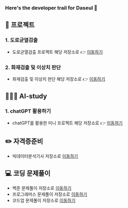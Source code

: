 ### Here's the developer trail for Daseul 👋

<!--
**Jungddaseul/Jungddaseul** is a ✨ _special_ ✨ repository because its `README.md` (this file) appears on your GitHub profile.

Here are some ideas to get you started:

- 🔭 I’m currently working on ...
- 🌱 I’m currently learning ...
- 👯 I’m looking to collaborate on ...
- 🤔 I’m looking for help with ...
- 💬 Ask me about ...
- 📫 How to reach me: ...
- 😄 Pronouns: ...
- ⚡ Fun fact: ...
-->

## 📂 프로젝트
### 1. 도로균열검출
- 도로균열검출 프로젝트 해당 저장소로 👉 [이동하기](https://github.com/Jungddaseul/Project_road_/)
### 2. 화재검출 및 이상치 판단
- 화재검출 및 이상치 판단 해당 저장소로 👉 [이동하기](https://github.com/Jungddaseul/Project_fire_detect/)

## 🧑🏼‍💻 AI-study
### 1. chatGPT 활용하기
- chatGPT를 활용한 미니 프로젝트 해당 저장소로 👉 [이동하기](https://github.com/Jungddaseul/chatGPT_Mini_Project/)

## ✏️ 자격증준비
- 빅데이터분석기사 저장소로 [이동하기](https://github.com/Jungddaseul/Big-Data-Certification-study-/)

## 💻 코딩 문제풀이
- 백준 문제풀이 저장소로 [이동하기](https://github.com/Jungddaseul/codingtest/tree/main/%EB%B0%B1%EC%A4%80/Bronze)
- 프로그래머스 문제풀이 저장소로 [이동하기](https://github.com/Jungddaseul/codingtest/tree/main/%ED%94%84%EB%A1%9C%EA%B7%B8%EB%9E%98%EB%A8%B8%EC%8A%A4)
- 코드업 문제풀이 저장소로 [이동하기](https://github.com/Jungddaseul/CodeUp-Algorithm/)
